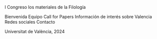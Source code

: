 <p>I Congreso los materiales de la Filología</p>

<p>Bienvenida
Equipo
Call for Papers
Información de interés sobre Valencia
Redes sociales
Contacto</p>

<p>Universitat de València, 2024</p>